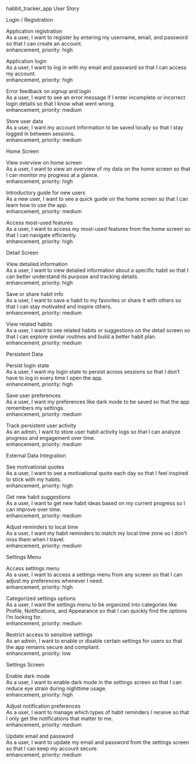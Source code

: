 habbit_tracker_app User Story

Login / Registration

Application registration  
As a user, I want to register by entering my username, email, and password so that I can create an account.  
enhancement, priority: high

Application login  
As a user, I want to log in with my email and password so that I can access my account.  
enhancement, priority: high

Error feedback on signup and login  
As a user, I want to see an error message if I enter incomplete or incorrect login details so that I know what went wrong.  
enhancement, priority: medium

Store user data  
As a user, I want my account information to be saved locally so that I stay logged in between sessions.  
enhancement, priority: medium


Home Screen

View overview on home screen  
As a user, I want to view an overview of my data on the home screen so that I can monitor my progress at a glance.  
enhancement, priority: high

Introductory guide for new users  
As a new user, I want to see a quick guide on the home screen so that I can learn how to use the app.  
enhancement, priority: medium

Access most-used features  
As a user, I want to access my most-used features from the home screen so that I can navigate efficiently.  
enhancement, priority: high


Detail Screen

View detailed information  
As a user, I want to view detailed information about a specific habit so that I can better understand its purpose and tracking details.  
enhancement, priority: high

Save or share habit info  
As a user, I want to save a habit to my favorites or share it with others so that I can stay motivated and inspire others.  
enhancement, priority: medium

View related habits  
As a user, I want to see related habits or suggestions on the detail screen so that I can explore similar routines and build a better habit plan.  
enhancement, priority: medium

Persistent Data

Persist login state  
As a user, I want my login state to persist across sessions so that I don’t have to log in every time I open the app.  
enhancement, priority: high

Save user preferences  
As a user, I want my preferences like dark mode to be saved so that the app remembers my settings.  
enhancement, priority: medium

Track persistent user activity  
As an admin, I want to store user habit activity logs so that I can analyze progress and engagement over time.  
enhancement, priority: medium

External Data Integration

See motivational quotes  
As a user, I want to see a motivational quote each day so that I feel inspired to stick with my habits.  
enhancement, priority: high

Get new habit suggestions  
As a user, I want to get new habit ideas based on my current progress so I can improve over time.  
enhancement, priority: medium

Adjust reminders to local time  
As a user, I want my habit reminders to match my local time zone so I don't miss them when I travel.  
enhancement, priority: medium

Settings Menu

Access settings menu  
As a user, I want to access a settings menu from any screen so that I can adjust my preferences whenever I need.  
enhancement, priority: high

Categorized settings options  
As a user, I want the settings menu to be organized into categories like Profile, Notifications, and Appearance so that I can quickly find the options I’m looking for.  
enhancement, priority: medium

Restrict access to sensitive settings  
As an admin, I want to enable or disable certain settings for users so that the app remains secure and compliant.  
enhancement, priority: low

Settings Screen

Enable dark mode  
As a user, I want to enable dark mode in the settings screen so that I can reduce eye strain during nighttime usage.  
enhancement, priority: high

Adjust notification preferences  
As a user, I want to manage which types of habit reminders I receive so that I only get the notifications that matter to me.  
enhancement, priority: medium

Update email and password  
As a user, I want to update my email and password from the settings screen so that I can keep my account secure.  
enhancement, priority: medium

